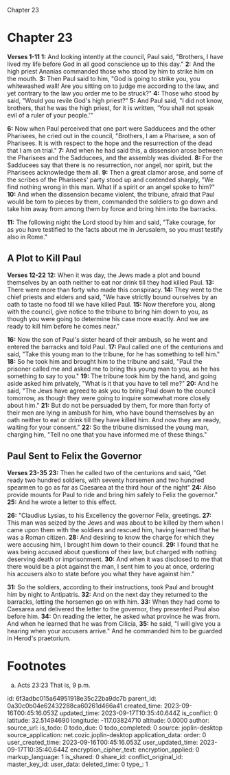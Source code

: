 Chapter 23

# Chapter 23

**Verses 1-11**
**1:** And looking intently at the council, Paul said, "Brothers, I have lived my life before God in all good conscience up to this day."
**2:** And the high priest Ananias commanded those who stood by him to strike him on the mouth.
**3:** Then Paul said to him, "God is going to strike you, you whitewashed wall! Are you sitting on to judge me according to the law, and yet contrary to the law you order me to be struck?"
**4:** Those who stood by said, "Would you revile God's high priest?"
**5:** And Paul said, "I did not know, brothers, that he was the high priest, for it is written, 'You shall not speak evil of a ruler of your people.'"

**6:** Now when Paul perceived that one part were Sadducees and the other Pharisees, he cried out in the council, "Brothers, I am a Pharisee, a son of Pharisees. It is with respect to the hope and the resurrection of the dead that I am on trial."
**7:** And when he had said this, a dissension arose between the Pharisees and the Sadducees, and the assembly was divided.
**8:** For the Sadducees say that there is no resurrection, nor angel, nor spirit, but the Pharisees acknowledge them all.
**9:** Then a great clamor arose, and some of the scribes of the Pharisees' party stood up and contended sharply, "We find nothing wrong in this man. What if a spirit or an angel spoke to him?"
**10:** And when the dissension became violent, the tribune, afraid that Paul would be torn to pieces by them, commanded the soldiers to go down and take him away from among them by force and bring him into the barracks.

**11:** The following night the Lord stood by him and said, "Take courage, for as you have testified to the facts about me in Jerusalem, so you must testify also in Rome."

## A Plot to Kill Paul
**Verses 12-22**
**12:** When it was day, the Jews made a plot and bound themselves by an oath neither to eat nor drink till they had killed Paul.
**13:** There were more than forty who made this conspiracy.
**14:** They went to the chief priests and elders and said, "We have strictly bound ourselves by an oath to taste no food till we have killed Paul.
**15:** Now therefore you, along with the council, give notice to the tribune to bring him down to you, as though you were going to determine his case more exactly. And we are ready to kill him before he comes near."

**16:** Now the son of Paul's sister heard of their ambush, so he went and entered the barracks and told Paul.
**17:** Paul called one of the centurions and said, "Take this young man to the tribune, for he has something to tell him."
**18:** So he took him and brought him to the tribune and said, "Paul the prisoner called me and asked me to bring this young man to you, as he has something to say to you."
**19:** The tribune took him by the hand, and going aside asked him privately, "What is it that you have to tell me?"
**20:** And he said, "The Jews have agreed to ask you to bring Paul down to the council tomorrow, as though they were going to inquire somewhat more closely about him."
**21:** But do not be persuaded by them, for more than forty of their men are lying in ambush for him, who have bound themselves by an oath neither to eat or drink till they have killed him. And now they are ready, waiting for your consent."
**22:** So the tribune dismissed the young man, charging him, "Tell no one that you have informed me of these things."

## Paul Sent to Felix the Governor
**Verses 23-35**
**23:** Then he called two of the centurions and said, "Get ready two hundred soldiers, with seventy horsemen and two hundred spearmen to go as far as Caesarea at the third hour of the night"
**24:** Also provide mounts for Paul to ride and bring him safely to Felix the governor."
**25:** And he wrote a letter to this effect.

**26:** "Claudius Lysias, to his Excellency the governor Felix, greetings.
**27:** This man was seized by the Jews and was about to be killed by them when I came upon them with the soldiers and rescued him, having learned that he was a Roman citizen.
**28:** And desiring to know the charge for which they were accusing him, I brought him down to their council.
**29:** I found that he was being accused about questions of their law, but charged with nothing deserving death or imprisonment.
**30:** And when it was disclosed to me that there would be a plot against the man, I sent him to you at once, ordering his accusers also to state before you what they have against him."

**31:** So the soldiers, according to their instructions, took Paul and brought him by night to Antipatris.
**32:** And on the next day they returned to the barracks, letting the horsemen go on with him.
**33:** When they had come to Caesarea and delivered the letter to the governor, they presented Paul also before him.
**34:** On reading the letter, he asked what province he was from. And when he learned that he was from Cilicia,
**35:** he said, "I will give you a hearing when your accusers arrive." And he commanded him to be guarded in Herod's praetorium.

# Footnotes
<ol type='a'>
	<li>Acts 23:23 That is, 9 p.m.</li>
</ol>


id: 6f3adbc015a64951918e35c22ba9dc7b
parent_id: 0a30c0b04e62432288ca60261d466a41
created_time: 2023-09-16T00:45:16.053Z
updated_time: 2023-09-17T10:35:40.644Z
is_conflict: 0
latitude: 32.51494690
longitude: -117.03824710
altitude: 0.0000
author: 
source_url: 
is_todo: 0
todo_due: 0
todo_completed: 0
source: joplin-desktop
source_application: net.cozic.joplin-desktop
application_data: 
order: 0
user_created_time: 2023-09-16T00:45:16.053Z
user_updated_time: 2023-09-17T10:35:40.644Z
encryption_cipher_text: 
encryption_applied: 0
markup_language: 1
is_shared: 0
share_id: 
conflict_original_id: 
master_key_id: 
user_data: 
deleted_time: 0
type_: 1